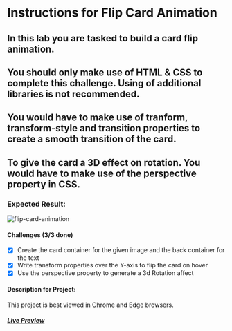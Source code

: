 # Instructions for Flip Card Animation

## In this lab you are tasked to build a card flip animation.

## You should only make use of HTML & CSS to complete this challenge. Using of additional libraries is not recommended.

## You would have to make use of tranform, transform-style and transition properties to create a smooth transition of the card.

## To give the card a 3D effect on rotation. You would have to make use of the perspective property in CSS.

### Expected Result:

![flip-card-animation](https://github.com/selimbiber/30Day30Project-HTML5-CSS3-Challenges/assets/117529414/40bda6f7-9dea-4c05-8855-172b03a7b7d3)

#### Challenges (3/3 done)

- [x] Create the card container for the given image and the back container for the text
- [x] Write transform properties over the Y-axis to flip the card on hover
- [x] Use the perspective property to generate a 3d Rotation affect

#### Description for Project:

This project is best viewed in Chrome and Edge browsers.

##### [Live Preview](https://selimbiber.github.io/Vanilla-CSS-Challenges/Day14-flip-card-animation/)
